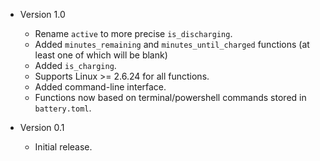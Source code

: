 - Version 1.0
  - Rename `active` to more precise `is_discharging`.
  - Added `minutes_remaining` and `minutes_until_charged` functions (at least one of which will be blank)
  - Added `is_charging`.
  - Supports Linux >= 2.6.24 for all functions.
  - Added command-line interface.
  - Functions now based on terminal/powershell commands stored in `battery.toml`.

- Version 0.1
  - Initial release.
